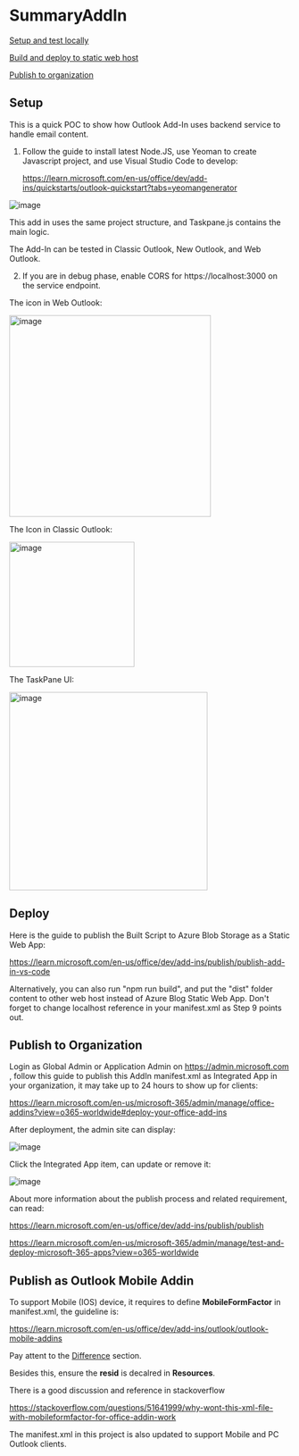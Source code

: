 # SummaryAddIn

[Setup and test locally](https://github.com/freistli/SummaryAddIn/blob/main/README.md#setup)

[Build and deploy to static web host](https://github.com/freistli/SummaryAddIn/blob/main/README.md#deploy)

[Publish to organization](https://github.com/freistli/SummaryAddIn/blob/main/README.md#publish-to-organization)


## Setup
This is a quick POC to show how Outlook Add-In uses backend service to handle email content.

1. Follow the guide to install latest Node.JS, use Yeoman to create Javascript project, and use Visual Studio Code to develop:
   
   https://learn.microsoft.com/en-us/office/dev/add-ins/quickstarts/outlook-quickstart?tabs=yeomangenerator

![image](https://github.com/freistli/SummaryAddIn/assets/8623897/3e5364af-abe0-40ba-a7b9-4e4a8d9613d1)

  This add in uses the same project structure, and Taskpane.js contains the main logic. 
  
  The Add-In can be tested in Classic Outlook, New Outlook, and Web Outlook.
   
2. If you are in debug phase, enable CORS for https://localhost:3000 on the service endpoint.

The icon in Web Outlook:

<img width="361" alt="image" src="https://github.com/freistli/SummaryAddIn/assets/8623897/b06c4266-f819-4348-9514-d8af5b23a407">

The Icon in Classic Outlook:

<img width="224" alt="image" src="https://github.com/freistli/SummaryAddIn/assets/8623897/3c842d0c-9645-4b99-bd1a-d68d122bd189">


The TaskPane UI:

<img width="355" alt="image" src="https://github.com/freistli/SummaryAddIn/assets/8623897/a998f7f6-3ef1-49fc-b175-2584cf4de934">

## Deploy

Here is the guide to publish the Built Script to Azure Blob Storage as a Static Web App:

https://learn.microsoft.com/en-us/office/dev/add-ins/publish/publish-add-in-vs-code

Alternatively, you can also run "npm run build", and put the "dist" folder content to other web host instead of Azure Blog Static Web App. Don't forget to change localhost reference in your manifest.xml as Step 9 points out.

## Publish to Organization

Login as Global Admin or Application Admin on https://admin.microsoft.com , follow this guide to publish this AddIn manifest.xml as Integrated App in your organization, it may take up to 24 hours to show up for clients:

https://learn.microsoft.com/en-us/microsoft-365/admin/manage/office-addins?view=o365-worldwide#deploy-your-office-add-ins

After deployment, the admin site can display:

![image](https://github.com/freistli/SummaryAddIn/assets/8623897/2dfa5f83-3b7e-4410-a187-d3d8f5abf543)


Click the Integrated App item, can update or remove it:

![image](https://github.com/freistli/SummaryAddIn/assets/8623897/be7f3f9c-2f4d-40cb-8f02-513170ea61de)


About more information about the publish process and related requirement, can read:

https://learn.microsoft.com/en-us/office/dev/add-ins/publish/publish

https://learn.microsoft.com/en-us/microsoft-365/admin/manage/test-and-deploy-microsoft-365-apps?view=o365-worldwide

## Publish as Outlook Mobile Addin

To support Mobile (IOS) device, it requires to define **MobileFormFactor** in manifest.xml, the guideline is:

https://learn.microsoft.com/en-us/office/dev/add-ins/outlook/outlook-mobile-addins

Pay attent to the [Difference](https://learn.microsoft.com/en-us/office/dev/add-ins/outlook/outlook-mobile-addins#whats-different-on-mobile) section.

Besides this, ensure the **resid** is decalred in **Resources**. 

There is a good discussion and reference in stackoverflow 

https://stackoverflow.com/questions/51641999/why-wont-this-xml-file-with-mobileformfactor-for-office-addin-work

The manifest.xml in this project is also updated to support Mobile and PC Outlook clients.